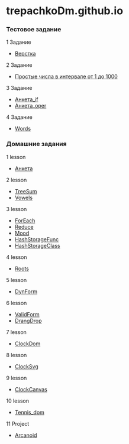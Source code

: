 # trepachkoDm.github.io

### Тестовое задание

1 Задание 
* [Верстка](https://trepachkodm.github.io/test/site.html)

2 Задание
* [Простые числа в интервале от 1 до 1000](https://trepachkodm.github.io/test/simply.html)

3 Задание
* [Анкета_if](https://trepachkodm.github.io/test/anketa_if.html)
* [Анкета_oper](https://trepachkoDm.github.io/test/anketa_oper.html)

4 Задание
* [Words](https://trepachkoDm.github.io/test/words.html)

### Домашние задания

1 lesson 
* [Анкета](https://trepachkoDm.github.io/lesson1/anketa.html)

2 lesson
* [TreeSum](https://trepachkoDm.github.io/lesson2/treeSum.html)
* [Vowels](https://trepachkoDm.github.io/lesson2/vowels.html)

3 lesson
* [ForEach](https://trepachkoDm.github.io/lesson3/forEach.html)
* [Reduce](https://trepachkoDm.github.io/lesson3/reduce.html)
* [Mood](https://trepachkoDm.github.io/lesson3/Mood.html)
* [HashStorageFunc](https://trepachkoDm.github.io/lesson3/HashStorageFunc.html)
* [HashStorageClass](https://trepachkoDm.github.io/lesson3/DRINKS_HASH_CLASS.html)

4 lesson
* [Roots](https://trepachkoDm.github.io/lesson4/Roots2.html)

5 lesson
* [DynForm](https://trepachkoDm.github.io/lesson5/DYN_FORM.html)

6 lesson
* [ValidForm](https://trepachkoDm.github.io/Lesson6/VALID_FORM.html)    
* [DrangDrop](https://trepachkoDm.github.io/Lesson6/DRAGNDROP.html)

7 lesson
* [СlockDom](https://trepachkoDm.github.io/lesson7/clockDom.html)  
          
8 lesson
* [СlockSvg](https://trepachkoDm.github.io/lesson8/clockSvg.html)
  
9 lesson
* [СlockCanvas](https://trepachkoDm.github.io/lesson9/clockCanvas.html)   

10 lesson
* [Tennis_dom](https://trepachkoDm.github.io/lesson10/tennis.html)

11 Project
* [Arcanoid](https://trepachkoDm.github.io/Arcanoid/arcanoid.html)   


